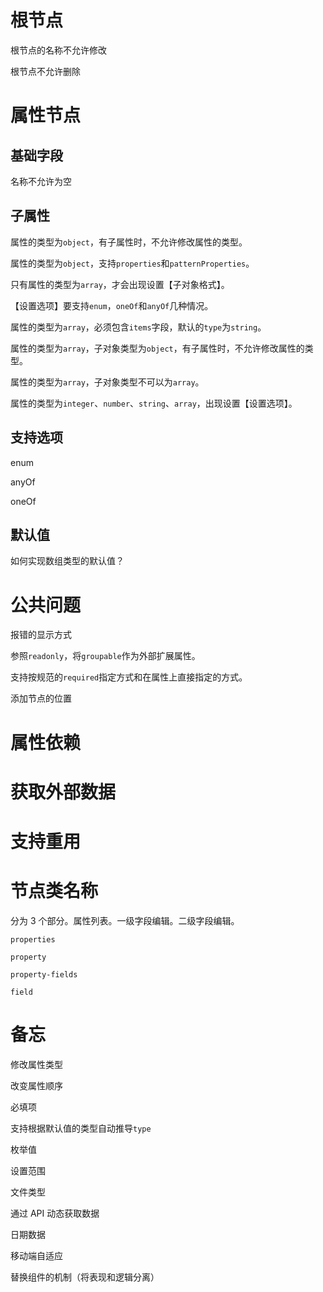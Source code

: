 # 根节点

根节点的名称不允许修改

根节点不允许删除

# 属性节点

## 基础字段

名称不允许为空

## 子属性

属性的类型为`object`，有子属性时，不允许修改属性的类型。

属性的类型为`object`，支持`properties`和`patternProperties`。

只有属性的类型为`array`，才会出现设置【子对象格式】。

【设置选项】要支持`enum`，`oneOf`和`anyOf`几种情况。

属性的类型为`array`，必须包含`items`字段，默认的`type`为`string`。

属性的类型为`array`，子对象类型为`object`，有子属性时，不允许修改属性的类型。

属性的类型为`array`，子对象类型不可以为`array`。

属性的类型为`integer`、`number`、`string`、`array`，出现设置【设置选项】。

## 支持选项

enum

anyOf

oneOf

## 默认值

如何实现数组类型的默认值？

# 公共问题

报错的显示方式

参照`readonly`，将`groupable`作为外部扩展属性。

支持按规范的`required`指定方式和在属性上直接指定的方式。

添加节点的位置

# 属性依赖

# 获取外部数据

# 支持重用

# 节点类名称

分为 3 个部分。属性列表。一级字段编辑。二级字段编辑。

`properties`

`property`

`property-fields`

`field`

# 备忘

修改属性类型

改变属性顺序

必填项

支持根据默认值的类型自动推导`type`

枚举值

设置范围

文件类型

通过 API 动态获取数据

日期数据

移动端自适应

替换组件的机制（将表现和逻辑分离）
